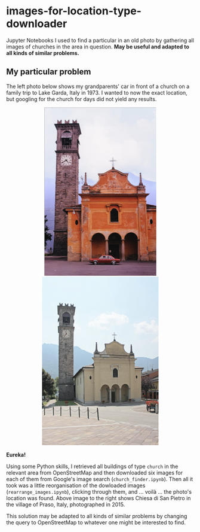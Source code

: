 # images-for-location-type-downloader
Jupyter Notebooks I used to find a particular in an old photo by gathering all images of churches in the area in question. **May be useful and adapted to all kinds of similar problems.**

## My particular problem
The left photo below shows my grandparents' car in front of a church on a family trip to Lake Garda, Italy in 1973. I wanted to now the exact location, but googling for the church for days did not yield any results.

<p align="middle">
    <img src="the_church.png" width="300" />
    <img src="the_church_today.png" width="312" />
</p>

**Eureka!**

Using some Python skills, I retrieved all buildings of type `church` in the relevant area from OpenStreetMap and then downloaded six images for each of them from Google's image search (`church_finder.ipynb`). Then all it took was a little reorganisation of the dowloaded images (`rearrange_images.ipynb`), clicking through them, and ... voilà ... the photo's location was found. Above image to the right shows Chiesa di San Pietro in the village of Praso, Italy, photographed in 2015.

This solution may be adapted to all kinds of similar problems by changing the query to OpenStreetMap to whatever one might be interested to find.
